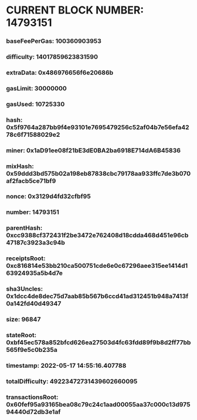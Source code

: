 # CURRENT BLOCK NUMBER: 14793151

### baseFeePerGas: 100360903953
### difficulty: 14017859623831590
### extraData: 0x486976656f6e20686b
### gasLimit: 30000000
### gasUsed: 10725330
### hash: 0x5f9764a287bb9f4e93101e7695479256c52af04b7e56efa4278c6f71588029e2
### miner: 0x1aD91ee08f21bE3dE0BA2ba6918E714dA6B45836
### mixHash: 0x59ddd3bd575b02a198eb87838cbc79178aa933ffc7de3b070af2facb5ce71bf9
### nonce: 0x3129d4fd32cfbf95
### number: 14793151
### parentHash: 0xcc9388cf372431f2be3472e762408d18cdda468d451e96cb47187c3923a3c94b
### receiptsRoot: 0xc816814e53bb210ca500751cde6e0c67296aee315ee1414d163924935a5b4d7e
### sha3Uncles: 0x1dcc4de8dec75d7aab85b567b6ccd41ad312451b948a7413f0a142fd40d49347
### size: 96847
### stateRoot: 0xbf45ec578a852bfcd626ea27503d4fc63fdd89f9b8d2ff77bb565f9e5c0b235a
### timestamp: 2022-05-17 14:55:16.407788
### totalDifficulty: 49223472731439602660095
### transactionsRoot: 0x60fef95a93165bea08c79c24c1aad00055aa37c000c13d97594440d72db3e1af
